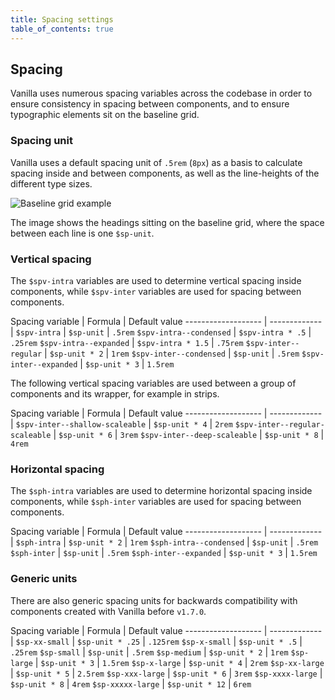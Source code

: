 ```yaml
---
title: Spacing settings
table_of_contents: true
---
```


## Spacing

Vanilla uses numerous spacing variables across the codebase in order to ensure consistency in spacing between components, and to ensure typographic elements sit on the baseline grid.

### Spacing unit

Vanilla uses a default spacing unit of `.5rem` (`8px`) as a basis to calculate spacing inside and between components, as well as the line-heights of the different type sizes.

![Baseline grid example](https://assets.ubuntu.com/v1/d2c31b2d-screenshot.png "Baseline grid example")

The image shows the headings sitting on the baseline grid, where the space between each line is one `$sp-unit`.

### Vertical spacing

The `$spv-intra` variables are used to determine vertical spacing inside components, while `$spv-inter` variables are used for spacing between components.

Spacing variable | Formula | Default value
 ------------------- | ------------- |
`$spv-intra` | `$sp-unit` | `.5rem`
`$spv-intra--condensed` | `$spv-intra * .5` | `.25rem`
`$spv-intra--expanded` | `$spv-intra * 1.5` | `.75rem`
`$spv-inter--regular` | `$sp-unit * 2` | `1rem`
`$spv-inter--condensed` | `$sp-unit` | `.5rem`
`$spv-inter--expanded` | `$sp-unit * 3` | `1.5rem`

The following vertical spacing variables are used between a group of components and its wrapper, for example in strips.

Spacing variable | Formula | Default value
 ------------------- | ------------- |
`$spv-inter--shallow-scaleable` | `$sp-unit * 4` | `2rem`
`$spv-inter--regular-scaleable` | `$sp-unit * 6` | `3rem`
`$spv-inter--deep-scaleable` | `$sp-unit * 8` | `4rem`

### Horizontal spacing

The `$sph-intra` variables are used to determine horizontal spacing inside components, while `$sph-inter` variables are used for spacing between components.

Spacing variable | Formula | Default value
 ------------------- | ------------- |
`$sph-intra` | `$sp-unit * 2` | `1rem`
`$sph-intra--condensed` | `$sp-unit` | `.5rem`
`$sph-inter` | `$sp-unit` | `.5rem`
`$sph-inter--expanded` | `$sp-unit * 3` | `1.5rem`

### Generic units

There are also generic spacing units for backwards compatibility with components created with Vanilla before `v1.7.0`.

Spacing variable | Formula | Default value
 ------------------- | ------------- |
`$sp-xx-small` | `$sp-unit * .25` | `.125rem`
`$sp-x-small` | `$sp-unit * .5` | `.25rem`
`$sp-small` | `$sp-unit` | `.5rem`
`$sp-medium` | `$sp-unit * 2` | `1rem`
`$sp-large` | `$sp-unit * 3` | `1.5rem`
`$sp-x-large` | `$sp-unit * 4` | `2rem`
`$sp-xx-large` | `$sp-unit * 5` | `2.5rem`
`$sp-xxx-large` | `$sp-unit * 6` | `3rem`
`$sp-xxxx-large` | `$sp-unit * 8` | `4rem`
`$sp-xxxxx-large` | `$sp-unit * 12` | `6rem`
